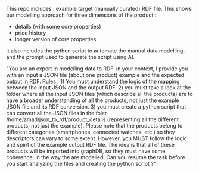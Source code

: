 This repo includes : 
example target (manually curated) RDF file. This shows our modelling approach for three dimensions of the product : 
- details (with some core properties)
- price history
- longer version of core properties

it also includes the python script to automate the manual data modelling, and the prompt used to generate the script using AI. 

"You are an expert in modelling data to RDF. in your context, I provide you with an input a JSON file (about one product) example and the expected output in RDF. Rules : 1) You must understand the logic of the mapping between the input JSON and the output RDF. 2) you must take a look at the folder where all the input JSON files (which describe all the products) are to have a broader understanding of all the products, not just the example JSON file and its RDF conversion.  3)  you must create a python script that can convert all the JSON files in the foler /home/amad/json_to_rdf/product_details (representing all the different products, not just the example). Please note that the products belong to different categories (smartphones, connected watches, etc.) so they descriptors can vary to some extent. However, you MUST follow the logic and spirit of the example output RDF file. The idea is that all of these products will be imported into graphDB, so they must have some coherence. in the way the are modelled. Can you resume the task before you start analyzing the files and creating the python script ?"
